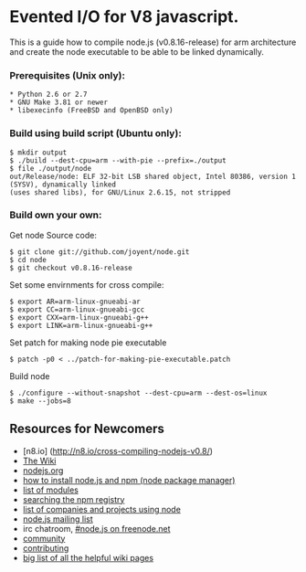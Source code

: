 Evented I/O for V8 javascript.
===

This is a guide how to compile node.js (v0.8.16-release) for arm architecture and create the node executable to be able to be linked dynamically.

### Prerequisites (Unix only):

    * Python 2.6 or 2.7
    * GNU Make 3.81 or newer
    * libexecinfo (FreeBSD and OpenBSD only)

### Build using build script (Ubuntu only):
   
    $ mkdir output
    $ ./build --dest-cpu=arm --with-pie --prefix=./output
    $ file ./output/node
    out/Release/node: ELF 32-bit LSB shared object, Intel 80386, version 1 (SYSV), dynamically linked 
    (uses shared libs), for GNU/Linux 2.6.15, not stripped

### Build own your own:

Get node Source code:

    $ git clone git://github.com/joyent/node.git
    $ cd node
    $ git checkout v0.8.16-release

Set some envirnments for cross compile:

    $ export AR=arm-linux-gnueabi-ar
    $ export CC=arm-linux-gnueabi-gcc
    $ export CXX=arm-linux-gnueabi-g++
    $ export LINK=arm-linux-gnueabi-g++

Set patch for making node pie executable

    $ patch -p0 < ../patch-for-making-pie-executable.patch

Build node

    $ ./configure --without-snapshot --dest-cpu=arm --dest-os=linux
    $ make --jobs=8

Resources for Newcomers
---
  - [n8.io] (http://n8.io/cross-compiling-nodejs-v0.8/)
  - [The Wiki](https://github.com/joyent/node/wiki)
  - [nodejs.org](http://nodejs.org/)
  - [how to install node.js and npm (node package manager)](http://joyeur.com/2010/12/10/installing-node-and-npm/)
  - [list of modules](https://github.com/joyent/node/wiki/modules)
  - [searching the npm registry](http://search.npmjs.org/)
  - [list of companies and projects using node](https://github.com/joyent/node/wiki/Projects,-Applications,-and-Companies-Using-Node)
  - [node.js mailing list](http://groups.google.com/group/nodejs)
  - irc chatroom, [#node.js on freenode.net](http://webchat.freenode.net?channels=node.js&uio=d4)
  - [community](https://github.com/joyent/node/wiki/Community)
  - [contributing](https://github.com/joyent/node/wiki/Contributing)
  - [big list of all the helpful wiki pages](https://github.com/joyent/node/wiki/_pages)
